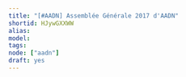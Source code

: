 ```yaml
---
title: "[#AADN] Assemblée Générale 2017 d'AADN"
shortid: HJywGXXWW
alias:
model:
tags:
node: ["aadn"]
draft: yes
---
```

